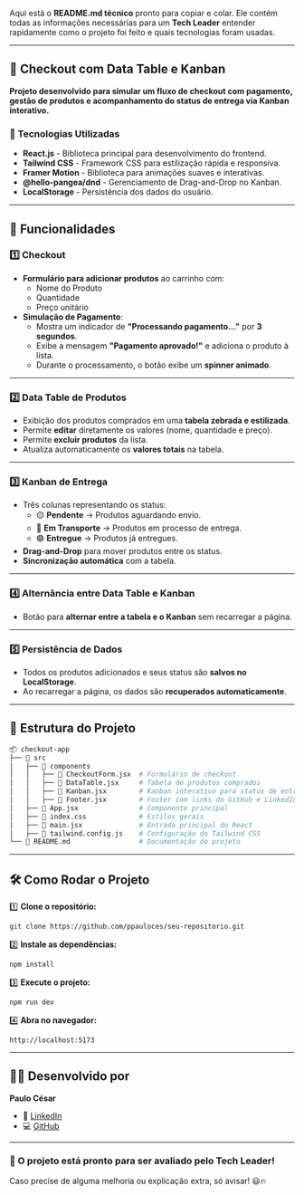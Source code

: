 Aqui está o **README.md técnico** pronto para copiar e colar. Ele contém todas as informações necessárias para um **Tech Leader** entender rapidamente como o projeto foi feito e quais tecnologias foram usadas.  

---

## **🛒 Checkout com Data Table e Kanban**
**Projeto desenvolvido para simular um fluxo de checkout com pagamento, gestão de produtos e acompanhamento do status de entrega via Kanban interativo.**

### **📌 Tecnologias Utilizadas**
- **React.js** - Biblioteca principal para desenvolvimento do frontend.
- **Tailwind CSS** - Framework CSS para estilização rápida e responsiva.
- **Framer Motion** - Biblioteca para animações suaves e interativas.
- **@hello-pangea/dnd** - Gerenciamento de Drag-and-Drop no Kanban.
- **LocalStorage** - Persistência dos dados do usuário.

---

## **🚀 Funcionalidades**
### **1️⃣ Checkout**
- **Formulário para adicionar produtos** ao carrinho com:
  - Nome do Produto
  - Quantidade
  - Preço unitário
- **Simulação de Pagamento**:
  - Mostra um indicador de **"Processando pagamento..."** por **3 segundos**.
  - Exibe a mensagem **"Pagamento aprovado!"** e adiciona o produto à lista.
  - Durante o processamento, o botão exibe um **spinner animado**.

---

### **2️⃣ Data Table de Produtos**
- Exibição dos produtos comprados em uma **tabela zebrada e estilizada**.
- Permite **editar** diretamente os valores (nome, quantidade e preço).
- Permite **excluir produtos** da lista.
- Atualiza automaticamente os **valores totais** na tabela.

---

### **3️⃣ Kanban de Entrega**
- Três colunas representando os status:
  - 🟡 **Pendente** → Produtos aguardando envio.
  - 🔵 **Em Transporte** → Produtos em processo de entrega.
  - 🟢 **Entregue** → Produtos já entregues.
- **Drag-and-Drop** para mover produtos entre os status.
- **Sincronização automática** com a tabela.

---

### **4️⃣ Alternância entre Data Table e Kanban**
- Botão para **alternar entre a tabela e o Kanban** sem recarregar a página.

---

### **5️⃣ Persistência de Dados**
- Todos os produtos adicionados e seus status são **salvos no LocalStorage**.
- Ao recarregar a página, os dados são **recuperados automaticamente**.

---

## **📂 Estrutura do Projeto**
```sh
📦 checkout-app
├── 📂 src
│   ├── 📂 components
│   │   ├── 📄 CheckoutForm.jsx  # Formulário de checkout
│   │   ├── 📄 DataTable.jsx     # Tabela de produtos comprados
│   │   ├── 📄 Kanban.jsx        # Kanban interativo para status de entrega
│   │   ├── 📄 Footer.jsx        # Footer com links do GitHub e LinkedIn
│   ├── 📄 App.jsx               # Componente principal
│   ├── 📄 index.css             # Estilos gerais
│   ├── 📄 main.jsx              # Entrada principal do React
│   ├── 📄 tailwind.config.js    # Configuração do Tailwind CSS
└── 📄 README.md                 # Documentação do projeto
```

---

## **🛠️ Como Rodar o Projeto**
1️⃣ **Clone o repositório:**
```sh
git clone https://github.com/ppauloces/seu-repositorio.git
```

2️⃣ **Instale as dependências:**
```sh
npm install
```

3️⃣ **Execute o projeto:**
```sh
npm run dev
```

4️⃣ **Abra no navegador:**
```
http://localhost:5173
```

---

## **👨‍💻 Desenvolvido por**
**Paulo César**  
- 🔗 [LinkedIn](https://www.linkedin.com/in/ppauloces/)  
- 💻 [GitHub](https://github.com/ppauloces/)  

---

### **🚀 O projeto está pronto para ser avaliado pelo Tech Leader!**
Caso precise de alguma melhoria ou explicação extra, só avisar! 😃🔥
